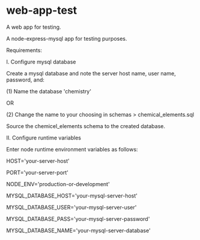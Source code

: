# web-app-test
A web app for testing.

A node-express-mysql app for testing purposes.

Requirements:

I. Configure mysql database

Create a mysql database and note the server host name, user name, password,
and:

(1) Name the database 'chemistry'

OR

(2) Change the name to your choosing in schemas > chemical_elements.sql 

Source the chemicel_elements schema to the created database.

II. Configure runtime variables

Enter node runtime environment variables as follows:

HOST='your-server-host'

PORT='your-server-port'

NODE_ENV='production-or-development'

MYSQL_DATABASE_HOST='your-mysql-server-host'

MYSQL_DATABASE_USER='your-mysql-server-user'

MYSQL_DATABASE_PASS='your-mysql-server-password'

MYSQL_DATABASE_NAME='your-mysql-server-database'